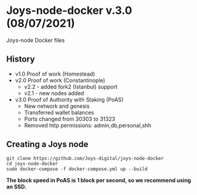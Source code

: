 Joys-node-docker v.3.0 (08/07/2021)
================

Joys-node Docker files

History
--------------------
- v1.0 Proof of work (Homestead)
- v2.0 Proof of work (Constantinople) 
  - v2.2 - added fork2 (Istanbul) support
  - v2.1 - new nodes added
- v3.0 Proof of Authority with Staking (PoAS)
  - New network and genesis
  - Transferred wallet balances
  - Ports changed from 30303 to 31323
  - Removed http permissions: admin,db,personal,shh 
    


Creating a Joys node
--------------------

~~~~~~~~~~~~~~~~~~~~~~~~~~~~~~~~~~~~~~~~~~~~~~~~~~~~~~~~~~~~~~~~~~~~~~~~~~~~~~~~
git clone https://github.com/Joys-digital/joys-node-docker
cd joys-node-docker
sudo docker-compose -f docker-compose.yml up --build
~~~~~~~~~~~~~~~~~~~~~~~~~~~~~~~~~~~~~~~~~~~~~~~~~~~~~~~~~~~~~~~~~~~~~~~~~~~~~~~~

**The block speed in PoAS is 1 block per second, so we recommend using an SSD.**


